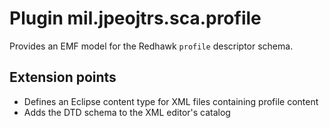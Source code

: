 # Plugin mil.jpeojtrs.sca.profile

Provides an EMF model for the Redhawk `profile` descriptor schema.

## Extension points

* Defines an Eclipse content type for XML files containing profile content
* Adds the DTD schema to the XML editor's catalog